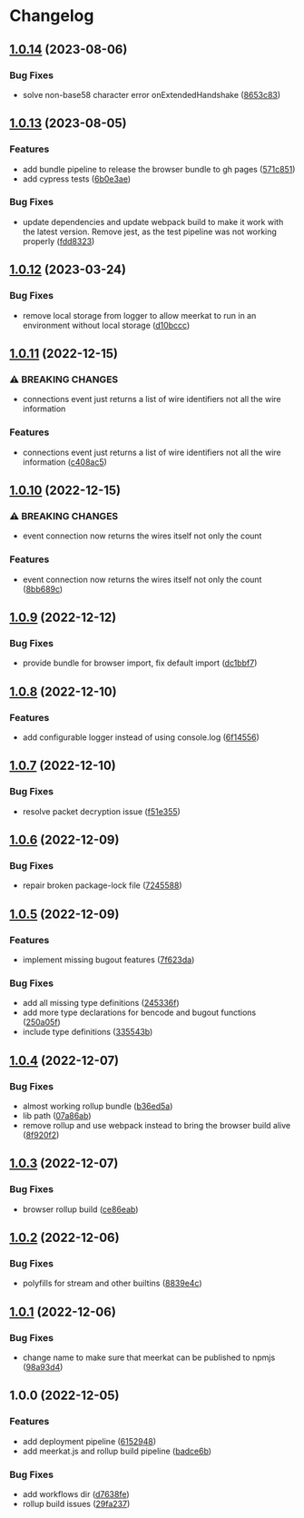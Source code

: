 # Changelog

## [1.0.14](https://github.com/fabianbormann/meerkat/compare/v1.0.13...v1.0.14) (2023-08-06)


### Bug Fixes

* solve non-base58 character error onExtendedHandshake ([8653c83](https://github.com/fabianbormann/meerkat/commit/8653c839bcd7d3eac08a740da3c9363ef18fa17e))

## [1.0.13](https://github.com/fabianbormann/meerkat/compare/v1.0.12...v1.0.13) (2023-08-05)


### Features

* add bundle pipeline to release the browser bundle to gh pages ([571c851](https://github.com/fabianbormann/meerkat/commit/571c851a236f1169d5bc32a0966c45ffcf823776))
* add cypress tests ([6b0e3ae](https://github.com/fabianbormann/meerkat/commit/6b0e3ae26fc783a842b281f3da4921c0e264580e))


### Bug Fixes

* update dependencies and update webpack build to make it work with the latest version. Remove jest, as the test pipeline was not working properly ([fdd8323](https://github.com/fabianbormann/meerkat/commit/fdd8323a014f6f98ef2011c3adde1848aa426513))

## [1.0.12](https://github.com/fabianbormann/meerkat/compare/v1.0.11...v1.0.12) (2023-03-24)


### Bug Fixes

* remove local storage from logger to allow meerkat to run in an environment without local storage ([d10bccc](https://github.com/fabianbormann/meerkat/commit/d10bccccc4adc89323675e707b7617bf0d4ce0b1))

## [1.0.11](https://github.com/fabianbormann/meerkat/compare/v1.0.10...v1.0.11) (2022-12-15)


### ⚠ BREAKING CHANGES

* connections event just returns a list of wire identifiers not all the wire information

### Features

* connections event just returns a list of wire identifiers not all the wire information ([c408ac5](https://github.com/fabianbormann/meerkat/commit/c408ac5f858bd34bb493a8f4ba42eacf82ba0af6))

## [1.0.10](https://github.com/fabianbormann/meerkat/compare/v1.0.9...v1.0.10) (2022-12-15)


### ⚠ BREAKING CHANGES

* event connection now returns the wires itself not only the count

### Features

* event connection now returns the wires itself not only the count ([8bb689c](https://github.com/fabianbormann/meerkat/commit/8bb689c394808b92ce41819370685c43f9c65abe))

## [1.0.9](https://github.com/fabianbormann/meerkat/compare/v1.0.8...v1.0.9) (2022-12-12)


### Bug Fixes

* provide bundle for browser import, fix default import ([dc1bbf7](https://github.com/fabianbormann/meerkat/commit/dc1bbf7b0d7e0e9184f2f886dc097d44c7deb955))

## [1.0.8](https://github.com/fabianbormann/meerkat/compare/v1.0.7...v1.0.8) (2022-12-10)


### Features

* add configurable logger instead of using console.log ([6f14556](https://github.com/fabianbormann/meerkat/commit/6f1455619a4846fe606bbfd401a711156b93e8b5))

## [1.0.7](https://github.com/fabianbormann/meerkat/compare/v1.0.6...v1.0.7) (2022-12-10)


### Bug Fixes

* resolve packet decryption issue ([f51e355](https://github.com/fabianbormann/meerkat/commit/f51e355d7c67628af2e2eae51139256121f1f2c5))

## [1.0.6](https://github.com/fabianbormann/meerkat/compare/v1.0.5...v1.0.6) (2022-12-09)


### Bug Fixes

* repair broken package-lock file ([7245588](https://github.com/fabianbormann/meerkat/commit/72455884e84d5119515deb204609c0206c97f55d))

## [1.0.5](https://github.com/fabianbormann/meerkat/compare/v1.0.4...v1.0.5) (2022-12-09)


### Features

* implement missing bugout features ([7f623da](https://github.com/fabianbormann/meerkat/commit/7f623da2bb3c0f7094288e1741d1c27646e21096))


### Bug Fixes

* add all missing type definitions ([245336f](https://github.com/fabianbormann/meerkat/commit/245336feb5f8f5106844ce3ce8f0ce53195516e8))
* add more type declarations for bencode and bugout functions ([250a05f](https://github.com/fabianbormann/meerkat/commit/250a05f0a37fee74d15c57f68f0db872f5358238))
* include type definitions ([335543b](https://github.com/fabianbormann/meerkat/commit/335543ba7341e664cfd70778e93dc03450627231))

## [1.0.4](https://github.com/fabianbormann/meerkat/compare/v1.0.3...v1.0.4) (2022-12-07)


### Bug Fixes

* almost working rollup bundle ([b36ed5a](https://github.com/fabianbormann/meerkat/commit/b36ed5a393f4410d05147ba6f3984f8cc234d38d))
* lib path ([07a86ab](https://github.com/fabianbormann/meerkat/commit/07a86ab2d47bfc3507bc3c5040c6fdfbc0b59834))
* remove rollup and use webpack instead to bring the browser build alive ([8f920f2](https://github.com/fabianbormann/meerkat/commit/8f920f2ea4db956c5c461ecf45a859876a876c4e))

## [1.0.3](https://github.com/fabianbormann/meerkat/compare/v1.0.2...v1.0.3) (2022-12-07)


### Bug Fixes

* browser rollup build ([ce86eab](https://github.com/fabianbormann/meerkat/commit/ce86eabc72f0e67f6cd9c3836de0946ed62efb30))

## [1.0.2](https://github.com/fabianbormann/meerkat/compare/v1.0.1...v1.0.2) (2022-12-06)


### Bug Fixes

* polyfills for stream and other builtins ([8839e4c](https://github.com/fabianbormann/meerkat/commit/8839e4cc23046ba73c23b11cbdc1cee91f5a213e))

## [1.0.1](https://github.com/fabianbormann/meerkat/compare/v1.0.0...v1.0.1) (2022-12-06)


### Bug Fixes

* change name to make sure that meerkat can be published to npmjs ([98a93d4](https://github.com/fabianbormann/meerkat/commit/98a93d476c7f77d2c27d8f051d61b66b491fc4e1))

## 1.0.0 (2022-12-05)


### Features

* add deployment pipeline ([6152948](https://github.com/fabianbormann/meerkat/commit/615294856d2a72c9c8a7db785f68c0822e1b204f))
* add meerkat.js and rollup build pipeline ([badce6b](https://github.com/fabianbormann/meerkat/commit/badce6bf9c47ef74825bd14fb3b5bfb92f375ae8))


### Bug Fixes

* add workflows dir ([d7638fe](https://github.com/fabianbormann/meerkat/commit/d7638feda30da0d17fb3308c00960a85f8f2675f))
* rollup build issues ([29fa237](https://github.com/fabianbormann/meerkat/commit/29fa23749d3af241ac82eb1000f8651cf029cf17))
